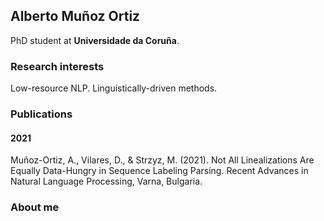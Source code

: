 ## Alberto Muñoz Ortiz

PhD student at **Universidade da Coruña**.

### Research interests
Low-resource NLP. Linguistically-driven methods.

### Publications
#### 2021
Muñoz-Ortiz, A., Vilares, D., & Strzyz, M. (2021). Not All Linealizations Are Equally Data-Hungry in Sequence Labeling Parsing. Recent Advances in Natural Language Processing, Varna, Bulgaria.

### About me
